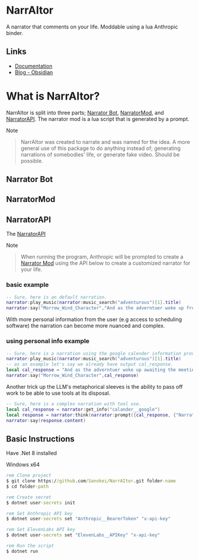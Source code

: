 # NarrAItor
A narrator that comments on your life. Moddable using a lua Anthropic binder.

## Links
- [Documentation](https://github.com/Sanokei/NarrAItor/blob/main/Documentation.md)
- [Blog - Obsidian](https://github.com/Sanokei/NarrAItor/blob/main/NarrAItor/)

<!-- FIXME: edit links to seperate /link-to-part-of-NarrAItor/ABOUTME.md from internal markdown links -->
# What is NarrAItor?
<!-- A lua binding with Anthropic made for an LLM to use to create a narration of a person's life. -->
NarrAItor is split into three parts; [Narrator Bot](#Narrator-Bot),  [NarratorMod](#NarratorMod), and [NarratorAPI](#NarratorAPI). The narrator mod is a lua script that is generated by a prompt. 

>[!NOTE]
>> NarrAItor was created to narrate and was named for the idea. A more general use of this package to do anything instead of; generating narrations of somebodies' life, or generate fake video. Should be possible.

## Narrator Bot

## NarratorMod

## NarratorAPI

The [NarratorAPI](#NarratorAPI)

>[!NOTE]
>> When running the program, Anthropic will be prompted to create a [Narrator Mod](#NarratorMod) using the API below to create a customized narrator for your life.

### basic example
``` lua
-- Sure, here is an default narration.
narrator:play_music(narrator:music_search("adventurous")[1].title)
narrator:say("Morrow_Wind_Character","And as the adverntuer woke up from his mighty nap he thought about the day before him.")
```
With more personal information from the user (e.g access to scheduling software) the narration can become more nuanced and complex.

### using personal info example
``` lua
-- Sure, here is a narration using the google calender information provided.
narrator:play_music(narrator:music_search("adventurous")[1].title)
-- as an example let's say we already have output cal_response.
local cal_response = "And as the adverntuer woke up awaiting the meeting with fellow dwarves at sundown of 7, they venture forth to the work day ahead of them starting at 9:30 in thy morning."
narrator:say("Morrow_Wind_Character",cal_response)
```

Another trick up the LLM's metaphorical sleeves is the ability to pass off work to be able to use tools at its disposal.
``` lua
-- Sure, here is a complex narration with tool use.
local cal_response = narrator:get_info("calander__google")
local response = narrator:think(narrator:prompt({cal_response, {"NarratorPersonality","Adventurous Persona"}}))
narrator:say(response.content)
```


## Basic Instructions
Have .Net 8 installed

Windows x64
``` cmd
rem Clone project
$ git clone https://github.com/Sanokei/NarrAItor.git folder-name
$ cd folder-path

rem Create secret
$ dotnet user-secrets init

rem Set Anthropic API key
$ dotnet user-secrets set "Anthropic__BearerToken" "x-api-key"

rem Set ElevenLabs API key
$ dotnet user-secrets set "ElevenLabs__APIKey" "x-api-key"

rem Run the script
$ dotnet run
```